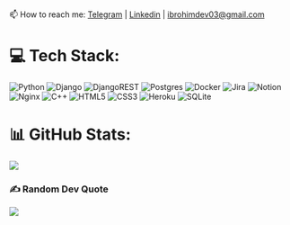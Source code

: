<!-- #  About Me:
🔭 I’m currently working on Backend Side Technologies

🌱 I’m currently learning Backend developing, some devops skills --->

📫 How to reach me: [Telegram](https://t.me/acuere) | [Linkedin](https://linkedin.com/in/acuere) | ibrohimdev03@gmail.com 

<!-- 😄 Pronouns: he/him -->

<!--## 🌐 Socials:
 [![Facebook](https://img.shields.io/badge/Facebook-%231877F2.svg?logo=Facebook&logoColor=white)](https://facebook.com/theacuere) 
[![LinkedIn](https://img.shields.io/badge/LinkedIn-%230077B5.svg?logo=linkedin&logoColor=white)](https://linkedin.com/in/acuere) [![Telegram](https://img.shields.io/badge/-Telegram-red?color=white&logo=telegram&logoColor=white)](https://t.me/acuere)-->

# 💻 Tech Stack:
![Python](https://img.shields.io/badge/python-3670A0?style=for-the-badge&logo=python&logoColor=ffdd54) ![Django](https://img.shields.io/badge/django-%23092E20.svg?style=for-the-badge&logo=django&logoColor=white) ![DjangoREST](https://img.shields.io/badge/DJANGO-REST-ff1709?style=for-the-badge&logo=django&logoColor=white&color=ff1709&labelColor=gray) ![Postgres](https://img.shields.io/badge/postgres-%23316192.svg?style=for-the-badge&logo=postgresql&logoColor=white) ![Docker](https://img.shields.io/badge/docker-%230db7ed.svg?style=for-the-badge&logo=docker&logoColor=white) ![Jira](https://img.shields.io/badge/jira-%230A0FFF.svg?style=for-the-badge&logo=jira&logoColor=white) ![Notion](https://img.shields.io/badge/Notion-%23000000.svg?style=for-the-badge&logo=notion&logoColor=white) ![Nginx](https://img.shields.io/badge/nginx-%23009639.svg?style=for-the-badge&logo=nginx&logoColor=white) ![C++](https://img.shields.io/badge/c++-%2300599C.svg?style=for-the-badge&logo=c%2B%2B&logoColor=white) ![HTML5](https://img.shields.io/badge/html5-%23E34F26.svg?style=for-the-badge&logo=html5&logoColor=white) ![CSS3](https://img.shields.io/badge/css3-%231572B6.svg?style=for-the-badge&logo=css3&logoColor=white) ![Heroku](https://img.shields.io/badge/heroku-%23430098.svg?style=for-the-badge&logo=heroku&logoColor=white) ![SQLite](https://img.shields.io/badge/sqlite-%2307405e.svg?style=for-the-badge&logo=sqlite&logoColor=white) 
# 📊 GitHub Stats:
<!-- ![](https://github-readme-stats.vercel.app/api?username=acuere&theme=dracula&hide_border=false&include_all_commits=true&count_private=false)<br/> -->
![](https://github-readme-streak-stats.herokuapp.com/?user=acuere&theme=dracula&hide_border=false)<br/>
<!-- ![](https://github-readme-stats.vercel.app/api/top-langs/? 
username=acuere&theme=dracula&hide_border=false&include_all_commits=true&count_private=false&layout=compact)-->

### ✍️ Random Dev Quote
![](https://quotes-github-readme.vercel.app/api?type=horizontal&theme=tokyonight)


 <!--  ### 😂 Random Dev Meme
  <img src="https://random-memer.herokuapp.com/" width="512px"/> -->


  <!-- Proudly created with GPRM ( https://gprm.itsvg.in ) -->
  
